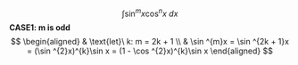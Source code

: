 $$
\int \sin ^{m}x\cos ^{n}x\ dx
$$
**CASE1: m is odd**
$$
\begin{aligned}
 & \text{let}\ k: m = 2k + 1 \\
 & \sin ^{m}x = \sin ^{2k + 1}x = (\sin ^{2}x)^{k}\sin x = (1 - \cos ^{2}x)^{k}\sin x
\end{aligned}
$$